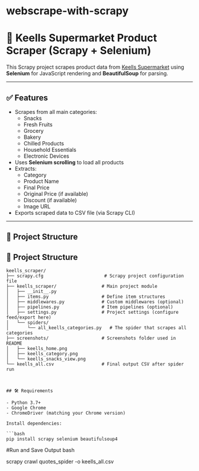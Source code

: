 # webscrape-with-scrapy


# 🛒 Keells Supermarket Product Scraper (Scrapy + Selenium)

This Scrapy project scrapes product data from [Keells Supermarket](https://www.keellssuper.com/) using **Selenium** for JavaScript rendering and **BeautifulSoup** for parsing.

---

## ✅ Features

- Scrapes from all main categories:
  - Snacks
  - Fresh Fruits
  - Grocery
  - Bakery
  - Chilled Products
  - Household Essentials
  - Electronic Devices
- Uses **Selenium scrolling** to load all products
- Extracts:
  - Category
  - Product Name
  - Final Price
  - Original Price (if available)
  - Discount (if available)
  - Image URL
- Exports scraped data to CSV file (via Scrapy CLI)

---

## 📁 Project Structure

## 📂 Project Structure

```text
keells_scraper/
├── scrapy.cfg                       # Scrapy project configuration file
├── keells_scraper/                 # Main project module
│   ├── __init__.py
│   ├── items.py                    # Define item structures
│   ├── middlewares.py              # Custom middlewares (optional)
│   ├── pipelines.py                # Item pipelines (optional)
│   ├── settings.py                 # Project settings (configure feed/export here)
│   └── spiders/
│       └── all_keells_categories.py   # The spider that scrapes all categories
├── screenshots/                    # Screenshots folder used in README
│   ├── keells_home.png
│   ├── keells_category.png
│   └── keells_snacks_view.png
└── keells_all.csv                  # Final output CSV after spider run



## 🛠 Requirements

- Python 3.7+
- Google Chrome
- ChromeDriver (matching your Chrome version)

Install dependencies:

```bash
pip install scrapy selenium beautifulsoup4
```

#Run and Save Output
bash

scrapy crawl quotes_spider -o keells_all.csv



